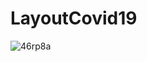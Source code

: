 # LayoutCovid19



![46rp8a](https://user-images.githubusercontent.com/56196383/86083680-2167dd00-bac5-11ea-8bb4-a1e93c5bba0f.gif)
